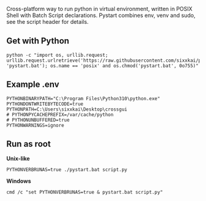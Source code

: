 Cross-platform way to run python in virtual environment, written in POSIX Shell with Batch Script declarations. Pystart combines env, venv and sudo, see the script header for details.

## Get with Python

```shell
python -c "import os, urllib.request; urllib.request.urlretrieve('https://raw.githubusercontent.com/sixxkai/pystart/master/pystart.bat', 'pystart.bat'); os.name == 'posix' and os.chmod('pystart.bat', 0o755)"
```

## Example .env

```env
PYTHONBINARYPATH="C:\Program Files\Python310\python.exe"
PYTHONDONTWRITEBYTECODE=true
PYTHONPATH=C:\Users\sixxkai\Desktop\crossgui
# PYTHONPYCACHEPREFIX=/var/cache/python
# PYTHONUNBUFFERED=true
PYTHONWARNINGS=ignore
```

## Run as root

**Unix-like**
```shell
PYTHONVERBRUNAS=true ./pystart.bat script.py
```

**Windows**
```batch
cmd /c "set PYTHONVERBRUNAS=true & pystart.bat script.py"
```
